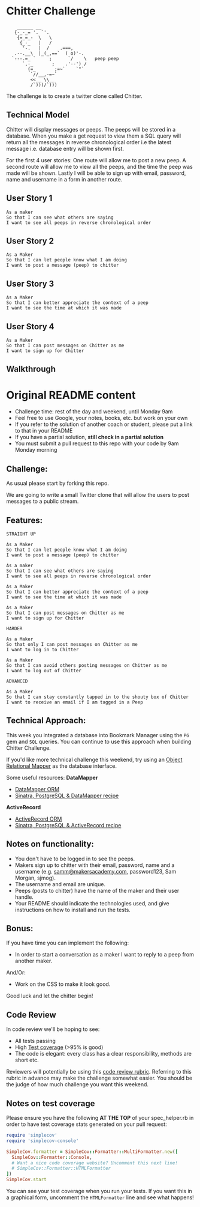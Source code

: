 Chitter Challenge
=================
```
    ______ __
   {-_-_= '. `'.
    {=_=_-  \   \
     {_-_   |   /
      '-.   |  /    .===,
   .--.__\  |_(_,==`  ( o)'-.
  `---.=_ `     ;      `/    \   peep peep
      `,-_       ;    .'--') /
        {=_       ;=~`    `"`
         `//__,-=~`
         <<__ \\__
         /`)))/`)))
```
The challenge is to create a twitter clone called Chitter.

Technical Model
-----
Chitter will display messages or peeps. The peeps will be stored in a database. When you make a get request to view them a SQL query will return all the messages in reverse chronological order i.e the latest message i.e. database entry will be shown first.

For the first 4 user stories: One route will allow me to post a new peep. A second route will allow me to view all the peeps, and the time the peep was made will be shown. Lastly I will be able to sign up with email, password, name and username in a form in another route.

User Story 1
----------
```
As a maker
So that I can see what others are saying  
I want to see all peeps in reverse chronological order
```
User Story 2
----------
```
As a Maker
So that I can let people know what I am doing  
I want to post a message (peep) to chitter
```
User Story 3
----------
```
As a Maker
So that I can better appreciate the context of a peep
I want to see the time at which it was made
```
User Story 4
----------
```
As a Maker
So that I can post messages on Chitter as me
I want to sign up for Chitter
```


Walkthrough
-----------

Original README content
===================

* Challenge time: rest of the day and weekend, until Monday 9am
* Feel free to use Google, your notes, books, etc. but work on your own
* If you refer to the solution of another coach or student, please put a link to that in your README
* If you have a partial solution, **still check in a partial solution**
* You must submit a pull request to this repo with your code by 9am Monday morning

Challenge:
-------

As usual please start by forking this repo.

We are going to write a small Twitter clone that will allow the users to post messages to a public stream.

Features:
-------

```
STRAIGHT UP

As a Maker
So that I can let people know what I am doing  
I want to post a message (peep) to chitter

As a maker
So that I can see what others are saying  
I want to see all peeps in reverse chronological order

As a Maker
So that I can better appreciate the context of a peep
I want to see the time at which it was made

As a Maker
So that I can post messages on Chitter as me
I want to sign up for Chitter

HARDER

As a Maker
So that only I can post messages on Chitter as me
I want to log in to Chitter

As a Maker
So that I can avoid others posting messages on Chitter as me
I want to log out of Chitter

ADVANCED

As a Maker
So that I can stay constantly tapped in to the shouty box of Chitter
I want to receive an email if I am tagged in a Peep
```

Technical Approach:
-----

This week you integrated a database into Bookmark Manager using the `PG` gem and `SQL` queries. You can continue to use this approach when building Chitter Challenge.

If you'd like more technical challenge this weekend, try using an [Object Relational Mapper](https://en.wikipedia.org/wiki/Object-relational_mapping) as the database interface.

Some useful resources:
**DataMapper**
- [DataMapper ORM](https://datamapper.org/)
- [Sinatra, PostgreSQL & DataMapper recipe](http://recipes.sinatrarb.com/p/databases/postgresql-datamapper)

**ActiveRecord**
- [ActiveRecord ORM](https://guides.rubyonrails.org/active_record_basics.html)
- [Sinatra, PostgreSQL & ActiveRecord recipe](http://recipes.sinatrarb.com/p/databases/postgresql-activerecord?#article)


Notes on functionality:
------

* You don't have to be logged in to see the peeps.
* Makers sign up to chitter with their email, password, name and a username (e.g. samm@makersacademy.com, password123, Sam Morgan, sjmog).
* The username and email are unique.
* Peeps (posts to chitter) have the name of the maker and their user handle.
* Your README should indicate the technologies used, and give instructions on how to install and run the tests.

Bonus:
-----

If you have time you can implement the following:

* In order to start a conversation as a maker I want to reply to a peep from another maker.

And/Or:

* Work on the CSS to make it look good.

Good luck and let the chitter begin!

Code Review
-----------

In code review we'll be hoping to see:

* All tests passing
* High [Test coverage](https://github.com/makersacademy/course/blob/master/pills/test_coverage.md) (>95% is good)
* The code is elegant: every class has a clear responsibility, methods are short etc.

Reviewers will potentially be using this [code review rubric](docs/review.md).  Referring to this rubric in advance may make the challenge somewhat easier.  You should be the judge of how much challenge you want this weekend.

Notes on test coverage
----------------------

Please ensure you have the following **AT THE TOP** of your spec_helper.rb in order to have test coverage stats generated
on your pull request:

```ruby
require 'simplecov'
require 'simplecov-console'

SimpleCov.formatter = SimpleCov::Formatter::MultiFormatter.new([
  SimpleCov::Formatter::Console,
  # Want a nice code coverage website? Uncomment this next line!
  # SimpleCov::Formatter::HTMLFormatter
])
SimpleCov.start
```

You can see your test coverage when you run your tests. If you want this in a graphical form, uncomment the `HTMLFormatter` line and see what happens!
